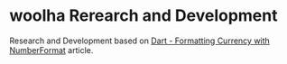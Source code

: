 # woolha Rerearch and Development
Research and Development based on [Dart - Formatting Currency with NumberFormat](https://www.woolha.com/tutorials/dart-formatting-currency-with-numberformat) article.
